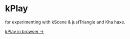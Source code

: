 # kPlay
for experimenting with kScene &amp; justTriangle and Kha haxe.

[kPlay in browser -> ](https://nanjizal.github.io/kPlay/build/html5/)
